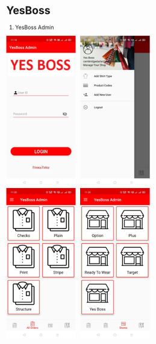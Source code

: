 # YesBoss

1) YesBoss Admin

<img src="YesBoss Admin/1.jpg" height=400>&nbsp;&nbsp;&nbsp;<img src="YesBoss Admin/2.jpg" height=400>&nbsp;&nbsp;&nbsp;<img src="YesBoss Admin/3.jpg" height=400>&nbsp;&nbsp;&nbsp;<img src="YesBoss Admin/4.jpg" height=400>
